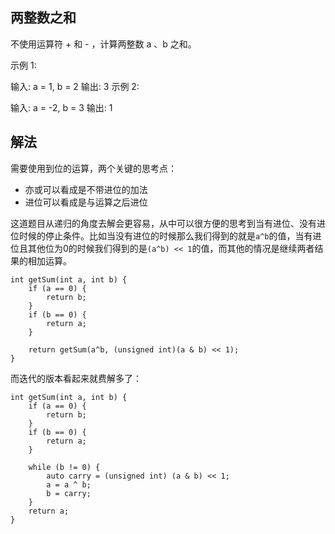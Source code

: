 ## 两整数之和

不使用运算符 + 和 - ​​​​​​​，计算两整数 ​​​​​​​a 、b ​​​​​​​之和。

示例 1:

输入: a = 1, b = 2
输出: 3
示例 2:

输入: a = -2, b = 3
输出: 1

## 解法

需要使用到位的运算，两个关键的思考点：

- 亦或可以看成是不带进位的加法
- 进位可以看成是与运算之后进位

这道题目从递归的角度去解会更容易，从中可以很方便的思考到当有进位、没有进位时候的停止条件。比如当没有进位的时候那么我们得到的就是`a^b`的值，当有进位且其他位为0的时候我们得到的是`(a^b) << 1`的值，而其他的情况是继续两者结果的相加运算。

```
int getSum(int a, int b) {
    if (a == 0) {
        return b;
    }
    if (b == 0) {
        return a;
    }

    return getSum(a^b, (unsigned int)(a & b) << 1);   
}
```

而迭代的版本看起来就费解多了：

```
int getSum(int a, int b) {
    if (a == 0) {
        return b;
    }
    if (b == 0) {
        return a;
    }
    
    while (b != 0) {
        auto carry = (unsigned int) (a & b) << 1;
        a = a ^ b;
        b = carry;
    }
    return a;
}
```

